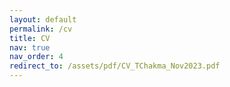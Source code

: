 ```yaml
---
layout: default
permalink: /cv
title: CV
nav: true
nav_order: 4    
redirect_to: /assets/pdf/CV_TChakma_Nov2023.pdf
---
```

